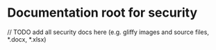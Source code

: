 Documentation root for security
===============================

// TODO add all security docs here (e.g. gliffy images and source files, *.docx, *.xlsx)